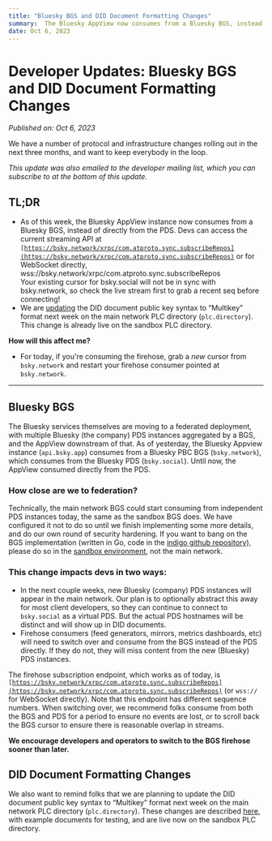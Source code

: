 ```yaml
---
title: "Bluesky BGS and DID Document Formatting Changes"
summary:  The Bluesky AppView now consumes from a Bluesky BGS, instead of directly from the PDS. Also, we'll be updating the DID document public key syntax.
date: Oct 6, 2023
---
```


# Developer Updates: Bluesky BGS and DID Document Formatting Changes
*Published on: Oct 6, 2023*

We have a number of protocol and infrastructure changes rolling out in the next three months, and want to keep everybody in the loop.

*This update was also emailed to the developer mailing list, which you can subscribe to at the bottom of this update.*

## TL;DR

* As of this week, the Bluesky AppView instance now consumes from a Bluesky BGS, instead of directly from the PDS. Devs can access the current streaming API at <code>[https://bsky.network/xrpc/com.atproto.sync.subscribeRepos](https://bsky.network/xrpc/com.atproto.sync.subscribeRepos)</code> or for WebSocket directly, wss://bsky.network/xrpc/com.atproto.sync.subscribeRepos \
Your existing cursor for bsky.social will not be in sync with bsky.network, so check the live stream first to grab a recent seq before connecting!
* We are [updating](https://github.com/bluesky-social/atproto/discussions/1510) the DID document public key syntax to “Multikey” format next week on the main network PLC directory (<code>plc.directory</code>). This change is already live on the sandbox PLC directory.

**How will this affect me?**

* For today, if you're consuming the firehose, grab a *new* cursor from `bsky.network` and restart your firehose consumer pointed at `bsky.network`.

---

## Bluesky BGS

The Bluesky services themselves are moving to a federated deployment, with multiple Bluesky (the company) PDS instances aggregated by a BGS, and the AppView downstream of that. As of yesterday, the Bluesky Appview instance (`api.bsky.app`) consumes from a Bluesky PBC BGS (`bsky.network`), which consumes from the Bluesky PDS (`bsky.social`). Until now, the AppView consumed directly from the PDS.

### How close are we to federation?
Technically, the main network BGS could start consuming from independent PDS instances today, the same as the sandbox BGS does. We have configured it not to do so until we finish implementing some more details, and do our own round of security hardening. If you want to bang on the BGS implementation (written in Go, code in the [indigo github repository](https://github.com/bluesky-social/indigo)), please do so in the [sandbox environment](https://atproto.com/blog/federation-developer-sandbox), not the main network.

### This change impacts devs in two ways:

* In the next couple weeks, new Bluesky (company) PDS instances will appear in the main network. Our plan is to optionally abstract this away for most client developers, so they can continue to connect to `bsky.social` as a virtual PDS. But the actual PDS hostnames will be distinct and will show up in DID documents.
* Firehose consumers (feed generators, mirrors, metrics dashboards, etc) will need to switch over and consume from the BGS instead of the PDS directly. If they do not, they will miss content from the new (Bluesky) PDS instances.

The firehose subscription endpoint, which works as of today, is <code>[https://bsky.network/xrpc/com.atproto.sync.subscribeRepos](https://bsky.network/xrpc/com.atproto.sync.subscribeRepos)</code> (or <code>wss://</code> for WebSocket directly). Note that this endpoint has different sequence numbers. When switching over, we recommend folks consume from both the BGS and PDS for a period to ensure no events are lost, or to scroll back the BGS cursor to ensure there is reasonable overlap in streams.

**We encourage developers and operators to switch to the BGS firehose sooner than later.**

## DID Document Formatting Changes

We also want to remind folks that we are planning to update the DID document public key syntax to “Multikey” format next week on the main network PLC directory (`plc.directory`). These changes are described [here](https://github.com/bluesky-social/atproto/discussions/1510), with example documents for testing, and are live now on the sandbox PLC directory.
